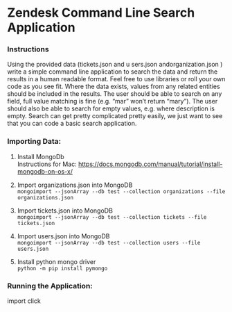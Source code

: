 # Zendesk Command Line Search Application

### Instructions

Using the provided data (tickets.json ​and u​ sers.json ​and ​organization.json ​) write a simple command line application to search the data and return the results in a human readable format. Feel free to use libraries or roll your own code as you see fit. Where the data exists, values from any related entities should be included in the results. The user should be able to search on any field, full value matching is fine (e.g. “mar” won’t return “mary”). The user should also be able to search for empty values, e.g. where description is empty.
Search can get pretty complicated pretty easily, we just want to see that you can code a basic search application.

### Importing Data:

1. Install MongoDb  
   Instructions for Mac: https://docs.mongodb.com/manual/tutorial/install-mongodb-on-os-x/
  

2. Import organizations.json into MongoDB   
   ```mongoimport --jsonArray --db test --collection organizations --file organizations.json```
  
   
3. Import tickets.json into MongoDB   
   ```mongoimport --jsonArray --db test --collection tickets --file tickets.json```
  
   
4. Import users.json into MongoDB   
   ```mongoimport --jsonArray --db test --collection users --file users.json ```
  
   
5. Install python mongo driver  
``` python -m pip install pymongo ```

### Running the Application:

import click

